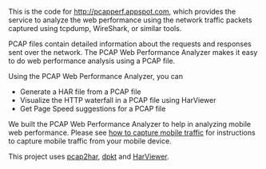 This is the code for http://pcapperf.appspot.com, which provides the service to analyze the web performance using the network traffic packets captured using tcpdump, WireShark, or similar tools.

PCAP files contain detailed information about the requests and
responses sent over the network. The PCAP Web Performance Analyzer
makes it easy to do web performance analysis using a PCAP file.


Using the PCAP Web Performance Analyzer, you can
  * Generate a HAR file from a PCAP file
  * Visualize the HTTP waterfall in a PCAP file using HarViewer
  * Get Page Speed suggestions for a PCAP file


We built the PCAP Web Performance Analyzer to help in analyzing mobile
web performance. Please see <a href='http://code.google.com/p/pcaphar/wiki/CaptureMobileTraffics'>how to capture mobile traffic</a> for instructions to
capture mobile traffic from your mobile device.

This project uses [pcap2har](https://github.com/andrewf/pcap2har), [dpkt](http://code.google.com/p/dpkt/) and [HarViewer](http://code.google.com/p/harviewer/).